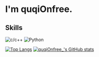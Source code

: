 # I'm quqiOnfree.
## Skills
![c/c++](https://img.shields.io/badge/-c/c++-blue?style=for-the-badge&logo=c&logoColor=white)
![Python](https://img.shields.io/badge/python-blue?style=for-the-badge&logo=Python&logoColor=white)

[![Top Langs](https://github-readme-stats.vercel.app/api/top-langs/?username=quqiOnfree)](https://github.com/anuraghazra/github-readme-stats)    [![quqiOnfree_'s GitHub stats](https://github-readme-stats.vercel.app/api?username=quqiOnfree)](https://github.com/anuraghazra/github-readme-stats)
